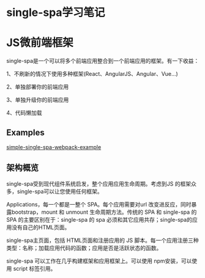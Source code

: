 # single-spa学习笔记

# JS微前端框架

single-spa是一个可以将多个前端应用整合到一个前端应用的框架。有一下收益：

1、不刷新的情况下使用多种框架(React、AngularJS、Angular、Vue...)

2、单独部署你的前端应用

3、单独升级你的前端应用

4、代码懒加载

## Examples

[simple-single-spa-webpack-example](https://github.com/joeldenning/simple-single-spa-webpack-example)

## 架构概览

single-spa受到现代组件系统启发，整个应用应用生命周期。考虑到JS 的框架众多，single-spa可以让您使用任何框架。

Applications，每一个都是一整个 SPA。每个应用需要对url 改变进反应，同时暴露bootstrap，mount 和 unmount 生命周期方法。传统的 SPA 和 single-spa 的 SPA 的主要区别在于：single-spa 的 spa 必须和其它应用共存；single-spa的应用没有自己的HTML页面。


single-spa主页面，包括 HTML页面和注册应用的 JS 脚本。每一个应用注册三种类型：名称；加载应用代码的函数；应用是否是活跃状态的函数。

single-spa 可以工作在几乎构建框架和应用框架上。可以使用 npm安装，可以使用 script 标签引用。

